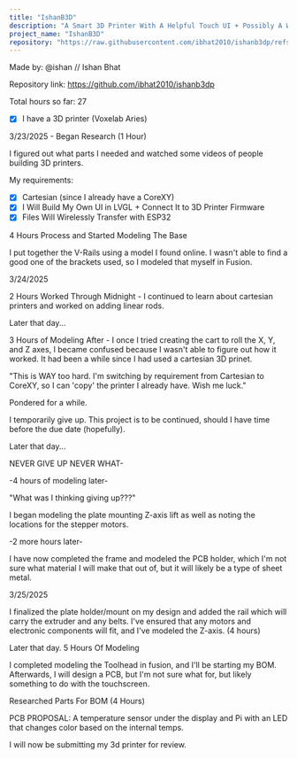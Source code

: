 ```yaml
---
title: "IshanB3D"
description: "A Smart 3D Printer With A Helpful Touch UI + Possibly A Wireless Feature"
project_name: "IshanB3D"
repository: "https://raw.githubusercontent.com/ibhat2010/ishanb3dp/refs/heads/main/JOURNAL.md"
---
```

Made by: @ishan // Ishan Bhat

Repository link: https://github.com/ibhat2010/ishanb3dp

Total hours so far: 27

- [x] I have a 3D printer (Voxelab Aries)

3/23/2025 - Began Research (1 Hour)

I figured out what parts I needed and watched some videos of people building 3D printers.

My requirements:

- [x] Cartesian (since I already have a CoreXY)
- [x] I Will Build My Own UI in LVGL + Connect It to 3D Printer Firmware
- [x] Files Will Wirelessly Transfer with ESP32

4 Hours Process and Started Modeling The Base

I put together the V-Rails using a model I found online. I wasn't able to find a good one of the brackets used, so I modeled that myself in Fusion.

3/24/2025

2 Hours Worked Through Midnight - I continued to learn about cartesian printers and worked on adding linear rods.

Later that day...

3 Hours of Modeling After - I once I tried creating the cart to roll the X, Y, and Z axes, I became confused because I wasn't able to figure out how it worked. It had been a while since I had used a cartesian 3D prinet.

"This is WAY too hard. I'm switching by requirement from Cartesian to CoreXY, so I can 'copy' the printer I already have. Wish me luck."

Pondered for a while.

I temporarily give up. This project is to be continued, should I have time before the due date (hopefully).

Later that day...

NEVER GIVE UP NEVER WHAT-

-4 hours of modeling later-

"What was I thinking giving up???"

I began modeling the plate mounting Z-axis lift as well as noting the locations for the stepper motors.

-2 more hours later-

I have now completed the frame and modeled the PCB holder, which I'm not sure what material I will make that out of, but it will likely be a type of sheet metal.

3/25/2025

I finalized the plate holder/mount on my design and added the rail which will carry the extruder and any belts. I've ensured that any motors and electronic components will fit, and I've modeled the Z-axis. (4 hours)

Later that day. 5 Hours Of Modeling

I completed modeling the Toolhead in fusion, and I'll be starting my BOM. Afterwards, I will design a PCB, but I'm not sure what for, but likely something to do with the touchscreen. 

Researched Parts For BOM (4 Hours)

PCB PROPOSAL: A temperature sensor under the display and Pi with an LED that changes color based on the internal temps.

I will now be submitting my 3d printer for review.
